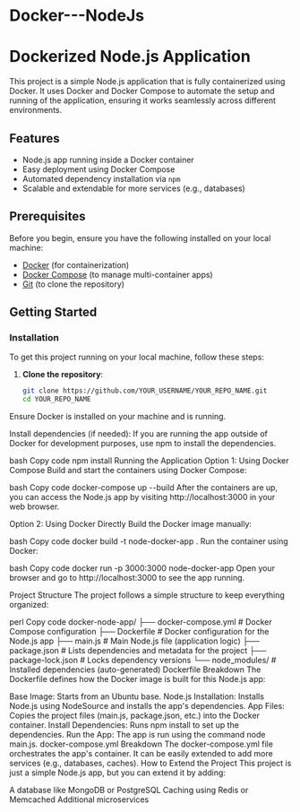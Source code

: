 # Docker---NodeJs

# Dockerized Node.js Application

This project is a simple Node.js application that is fully containerized using Docker. It uses Docker and Docker Compose to automate the setup and running of the application, ensuring it works seamlessly across different environments. 

## Features
- Node.js app running inside a Docker container
- Easy deployment using Docker Compose
- Automated dependency installation via `npm`
- Scalable and extendable for more services (e.g., databases)

## Prerequisites
Before you begin, ensure you have the following installed on your local machine:
- [Docker](https://www.docker.com/get-started) (for containerization)
- [Docker Compose](https://docs.docker.com/compose/install/) (to manage multi-container apps)
- [Git](https://git-scm.com/) (to clone the repository)

## Getting Started

### Installation

To get this project running on your local machine, follow these steps:

1. **Clone the repository**:
   ```bash
   git clone https://github.com/YOUR_USERNAME/YOUR_REPO_NAME.git
   cd YOUR_REPO_NAME
Ensure Docker is installed on your machine and is running.

Install dependencies (if needed): If you are running the app outside of Docker for development purposes, use npm to install the dependencies.

bash
Copy code
npm install
Running the Application
Option 1: Using Docker Compose
Build and start the containers using Docker Compose:

bash
Copy code
docker-compose up --build
After the containers are up, you can access the Node.js app by visiting http://localhost:3000 in your web browser.

Option 2: Using Docker Directly
Build the Docker image manually:

bash
Copy code
docker build -t node-docker-app .
Run the container using Docker:

bash
Copy code
docker run -p 3000:3000 node-docker-app
Open your browser and go to http://localhost:3000 to see the app running.

Project Structure
The project follows a simple structure to keep everything organized:

perl
Copy code
docker-node-app/
├── docker-compose.yml      # Docker Compose configuration
├── Dockerfile              # Docker configuration for the Node.js app
├── main.js                 # Main Node.js file (application logic)
├── package.json            # Lists dependencies and metadata for the project
├── package-lock.json       # Locks dependency versions
└── node_modules/           # Installed dependencies (auto-generated)
Dockerfile Breakdown
The Dockerfile defines how the Docker image is built for this Node.js app:

Base Image: Starts from an Ubuntu base.
Node.js Installation: Installs Node.js using NodeSource and installs the app's dependencies.
App Files: Copies the project files (main.js, package.json, etc.) into the Docker container.
Install Dependencies: Runs npm install to set up the dependencies.
Run the App: The app is run using the command node main.js.
docker-compose.yml Breakdown
The docker-compose.yml file orchestrates the app's container.
It can be easily extended to add more services (e.g., databases, caches).
How to Extend the Project
This project is just a simple Node.js app, but you can extend it by adding:

A database like MongoDB or PostgreSQL
Caching using Redis or Memcached
Additional microservices
